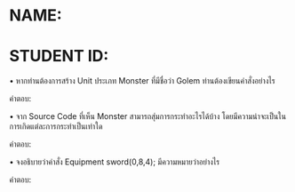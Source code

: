 # NAME:
# STUDENT ID:

•	หากท่านต้องการสร้าง Unit ประเภท Monster ที่มีชื่อว่า Golem ท่านต้องเขียนคำสั่งอย่างไร

คำตอบ:

•	จาก Source Code ที่เห็น Monster สามารถสุ่มการกระทำอะไรได้บ้าง โดยมีความน่าจะเป็นในการเกิดแต่ละการกระทำเป็นเท่าใด

คำตอบ:

•	จงอธิบายว่าคำสั่ง Equipment sword(0,8,4); มีความหมายว่าอย่างไร 

คำตอบ:
